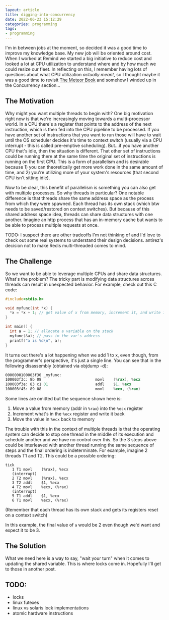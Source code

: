 ```yaml
---
layout: article
title: digging-into-concurrency
date: 2022-06-23 15:12:29
categories: programming
tags:
- programming
---
```


I'm in between jobs at the moment, so decided it was a good time to improve my knowledge base. My new job will be oriented around cost. When I worked at Remind we started a big initiative to reduce cost and looked a lot at CPU utilization to understand where and by how much we could resize our fleet. In reflecting on this, I remember having lots of questions about what CPU utilization _actually meant_, so I thought maybe it was a good time to revisit [The Meteor Book](https://pages.cs.wisc.edu/~remzi/OSTEP/) and somehow I winded up in the Concurrency section...

## The Motivation

Why might you want multiple threads to begin with? One big motivation right now is that we're increasingly moving towards a multi-processor world. In a CPU there's a register that points to the address of the next instruction, which is then fed into the CPU pipeline to be processed. If you have another set of instructions that you want to run those will have to wait until the OS scheduler decides it's time to context switch (usually via a CPU interrupt - this is called pre-emptive scheduling). But...if you have another CPU that's idle, then the situation is different. That other set of instructions could be running there at the same time the original set of instructions is running on the first CPU. This is a form of parallelism and is desirable because 1) you can theoretically get more work done in the same amount of time, and 2) you're utilizing more of your system's resources (that second CPU isn't sitting idle).

Now to be clear, this benefit of parallelism is something you can also get with multiple processes. So why threads in particular? One notable difference is that threads share the same address space as the process from which they were spawned. Each thread has its own stack (which btw needs to be saved/restored on context switches). But because of this shared address space idea, threads can share data structures with one another. Imagine an http process that has an in-memory cache but wants to be able to process multiple requests at once.

TODO: I suspect there are other tradeoffs I'm not thinking of and I'd love to check out some real systems to understand their design decisions. antirez's decision not to make Redis multi-threaded comes to mind.

## The Challenge

So we want to be able to leverage multiple CPUs and share data structures. What's the problem? The tricky part is modifying data structures across threads can result in unexpected behavior. For example, check out this C code:

```C
#include<stdio.h>

void myfunc(int *x) {
  *x = *x + 1; // get value of x from memory, increment it, and write it back
}

int main() {
  int a = 1; // allocate a variable on the stack
  myfunc(&a); // pass in the var's address
  printf("a is %d\n", a);
}

```

It turns out there's a lot happening when we add 1 to x, even though, from the programmer's perspective, it's just a single line.  You can see that in the following disassembly (obtained via objdump -d):

```asm
0000000100003f30 _myfunc:
100003f3c: 8b 08                       	movl	(%rax), %ecx
100003f3e: 83 c1 01                    	addl	$1, %ecx
100003f45: 89 08                       	movl	%ecx, (%rax)
```

Some lines are omitted but the sequence shown here is:
1. Move a value from memory (addr in `%rax`) into the `%ecx` register
2. Increment what's in the `%ecx` register and write it back
3. Move the value in `%ecx` back to memory

The trouble with this in the context of multiple threads is that the operating system can decide to stop one thread in the middle of its execution and schedule another and we have no control over this. So the 3 steps above could be interleaved with another thread running the same sequence of steps and the final ordering is indeterminate. For example, imagine 2 threads T1 and T2. This could be a possible ordering:

```
tick
   1 T1 movl	(%rax), %ecx
   (interrupt)
   2 T2 movl	(%rax), %ecx
   3 T2 addl	$1, %ecx
   4 T2 movl	%ecx, (%rax)
   (interrupt)
   5 T1 addl	$1, %ecx
   6 T1 movl	%ecx, (%rax)
```
(Remember that each thread has its own stack and gets its registers reset on a context switch)

In this example, the final value of `a` would be 2 even though we'd want and expect it to be 3.

## The Solution

What we need here is a way to say, "wait your turn" when it comes to updating the shared variable. This is where locks come in. Hopefully I'll get to those in another post.

## TODO:
- locks
- linux futexes
- linux vs solaris lock implementations
- atomic hardware instructions
